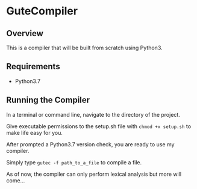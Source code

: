 # GuteCompiler
## Overview
This is a compiler that will be built from scratch using Python3.

## Requirements
- Python3.7

## Running the Compiler
In a terminal or command line, navigate to the directory of the project.

Give executable permissions to the setup.sh file with `chmod +x setup.sh` to make life easy for you.

After prompted a Python3.7 version check, you are ready to use my compiler.

Simply type `gutec -f path_to_a_file` to compile a file.

As of now, the compiler can only perform lexical analysis but more will come...
